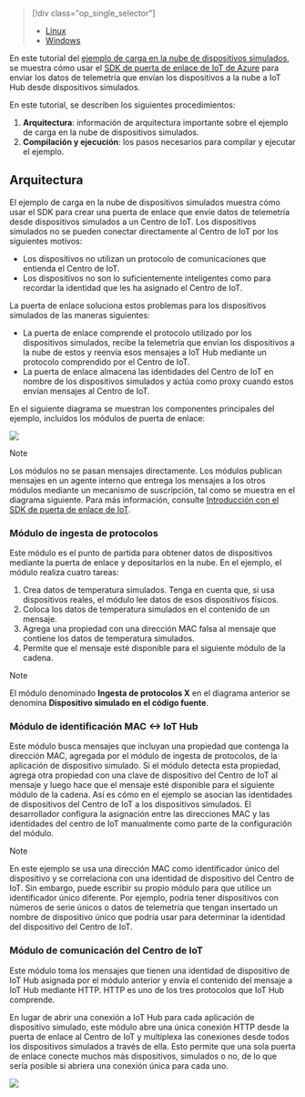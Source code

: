 > [!div class="op_single_selector"]
> * [Linux](../articles/iot-hub/iot-hub-linux-gateway-sdk-simulated-device.md)
> * [Windows](../articles/iot-hub/iot-hub-windows-gateway-sdk-simulated-device.md)
> 
> 

En este tutorial del [ejemplo de carga en la nube de dispositivos simulados], se muestra cómo usar el [SDK de puerta de enlace de IoT de Azure][lnk-sdk] para enviar los datos de telemetría que envían los dispositivos a la nube a IoT Hub desde dispositivos simulados.

En este tutorial, se describen los siguientes procedimientos:

1. **Arquitectura**: información de arquitectura importante sobre el ejemplo de carga en la nube de dispositivos simulados.
2. **Compilación y ejecución**: los pasos necesarios para compilar y ejecutar el ejemplo.

## <a name="architecture"></a>Arquitectura
El ejemplo de carga en la nube de dispositivos simulados muestra cómo usar el SDK para crear una puerta de enlace que envíe datos de telemetría desde dispositivos simulados a un Centro de IoT. Los dispositivos simulados no se pueden conectar directamente al Centro de IoT por los siguientes motivos:

* Los dispositivos no utilizan un protocolo de comunicaciones que entienda el Centro de IoT.
* Los dispositivos no son lo suficientemente inteligentes como para recordar la identidad que les ha asignado el Centro de IoT.

La puerta de enlace soluciona estos problemas para los dispositivos simulados de las maneras siguientes:

* La puerta de enlace comprende el protocolo utilizado por los dispositivos simulados, recibe la telemetría que envían los dispositivos a la nube de estos y reenvía esos mensajes a IoT Hub mediante un protocolo comprendido por el Centro de IoT.
* La puerta de enlace almacena las identidades del Centro de IoT en nombre de los dispositivos simulados y actúa como proxy cuando estos envían mensajes al Centro de IoT.

En el siguiente diagrama se muestran los componentes principales del ejemplo, incluidos los módulos de puerta de enlace:

![][1]

> [!NOTE]
> Los módulos no se pasan mensajes directamente. Los módulos publican mensajes en un agente interno que entrega los mensajes a los otros módulos mediante un mecanismo de suscripción, tal como se muestra en el diagrama siguiente. Para más información, consulte [Introducción con el SDK de puerta de enlace de IoT][lnk-gw-getstarted].
> 
> 

### <a name="protocol-ingestion-module"></a>Módulo de ingesta de protocolos
Este módulo es el punto de partida para obtener datos de dispositivos mediante la puerta de enlace y depositarlos en la nube. En el ejemplo, el módulo realiza cuatro tareas:

1. Crea datos de temperatura simulados. Tenga en cuenta que, si usa dispositivos reales, el módulo lee datos de esos dispositivos físicos.
2. Coloca los datos de temperatura simulados en el contenido de un mensaje.
3. Agrega una propiedad con una dirección MAC falsa al mensaje que contiene los datos de temperatura simulados.
4. Permite que el mensaje esté disponible para el siguiente módulo de la cadena.

> [!NOTE]
> El módulo denominado **Ingesta de protocolos X** en el diagrama anterior se denomina **Dispositivo simulado en el código fuente**.
> 
> 

### <a name="mac-lt-gt-iot-hub-id-module"></a>Módulo de identificación MAC &lt;-&gt; IoT Hub
Este módulo busca mensajes que incluyan una propiedad que contenga la dirección MAC, agregada por el módulo de ingesta de protocolos, de la aplicación de dispositivo simulado. Si el módulo detecta esta propiedad, agrega otra propiedad con una clave de dispositivo del Centro de IoT al mensaje y luego hace que el mensaje esté disponible para el siguiente módulo de la cadena. Así es cómo en el ejemplo se asocian las identidades de dispositivos del Centro de IoT a los dispositivos simulados. El desarrollador configura la asignación entre las direcciones MAC y las identidades del centro de IoT manualmente como parte de la configuración del módulo. 

> [!NOTE]
> En este ejemplo se usa una dirección MAC como identificador único del dispositivo y se correlaciona con una identidad de dispositivo del Centro de IoT. Sin embargo, puede escribir su propio módulo para que utilice un identificador único diferente. Por ejemplo, podría tener dispositivos con números de serie únicos o datos de telemetría que tengan insertado un nombre de dispositivo único que podría usar para determinar la identidad del dispositivo del Centro de IoT.
> 
> 

### <a name="iot-hub-communication-module"></a>Módulo de comunicación del Centro de IoT
Este módulo toma los mensajes que tienen una identidad de dispositivo de IoT Hub asignada por el módulo anterior y envía el contenido del mensaje a IoT Hub mediante HTTP. HTTP es uno de los tres protocolos que IoT Hub comprende.

En lugar de abrir una conexión a IoT Hub para cada aplicación de dispositivo simulado, este módulo abre una única conexión HTTP desde la puerta de enlace al Centro de IoT y multiplexa las conexiones desde todos los dispositivos simulados a través de ella. Esto permite que una sola puerta de enlace conecte muchos más dispositivos, simulados o no, de lo que sería posible si abriera una conexión única para cada uno.

![][2]

<!-- Images -->
[1]: media/iot-hub-gateway-sdk-simulated-selector/image1.png
[2]: media/iot-hub-gateway-sdk-simulated-selector/image2.png

<!-- Links -->
[ejemplo de carga en la nube de dispositivos simulados]: https://github.com/Azure/azure-iot-gateway-sdk/blob/master/samples/simulated_device_cloud_upload/README.md
[lnk-sdk]: https://github.com/Azure/azure-iot-gateway-sdk
[lnk-gw-getstarted]: ../articles/iot-hub/iot-hub-linux-gateway-sdk-get-started.md